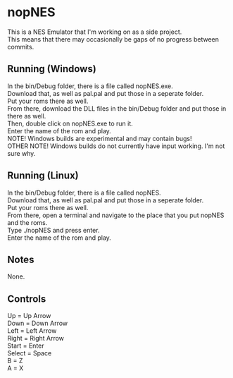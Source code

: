 # nopNES
This is a NES Emulator that I'm working on as a side project.  
This means that there may occasionally be gaps of no progress between commits.  
## Running (Windows)
In the bin/Debug folder, there is a file called nopNES.exe.  
Download that, as well as pal.pal and put those in a seperate folder.  
Put your roms there as well.  
From there, download the DLL files in the bin/Debug folder and put those in there as well.  
Then, double click on nopNES.exe to run it.  
Enter the name of the rom and play.  
NOTE!  Windows builds are experimental and may contain bugs!  
OTHER NOTE!  Windows builds do not currently have input working.  I'm not sure why.  
## Running (Linux)
In the bin/Debug folder, there is a file called nopNES.  
Download that, as well as pal.pal and put those in a seperate folder.  
Put your roms there as well.  
From there, open a terminal and navigate to the place that you put nopNES and the roms.  
Type ./nopNES and press enter.  
Enter the name of the rom and play.  
## Notes
None.  
## Controls
Up = Up Arrow  
Down = Down Arrow  
Left = Left Arrow  
Right = Right Arrow  
Start = Enter  
Select = Space  
B = Z  
A = X  
